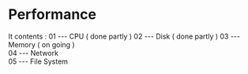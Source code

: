 # Performance
It contents :
01 --- CPU   ( done partly )
02 --- Disk  ( done partly )
03 --- Memory  ( on going )  
04 --- Network  
05 --- File System  
